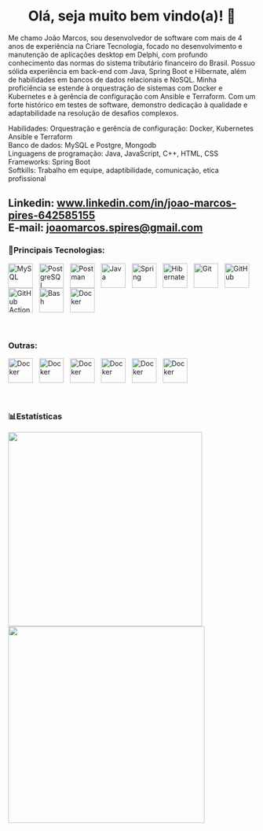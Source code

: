 <div align="center">
  
  # Olá, seja muito bem vindo(a)! 👋
  
</div>

Me chamo João Marcos, sou desenvolvedor de software com mais de 4 anos de experiência na Criare Tecnologia, focado no desenvolvimento e manutenção de aplicações desktop em Delphi, com profundo conhecimento das normas do sistema tributário financeiro do Brasil. Possuo sólida experiência em back-end com Java, Spring Boot e Hibernate, além de habilidades em bancos de dados relacionais e NoSQL. Minha proficiência se estende à orquestração de sistemas com Docker e Kubernetes e à gerência de configuração com Ansible e Terraform. Com um forte histórico em testes de software, demonstro dedicação à qualidade e adaptabilidade na resolução de desafios complexos.

Habilidades:
Orquestração e gerência de configuração: Docker, Kubernetes Ansible e Terraform  
Banco de dados: MySQL e Postgre, Mongodb  
Linguagens de programação: Java, JavaScript, C++, HTML, CSS  
Frameworks: Spring Boot  
Softkills: Trabalho em equipe, adaptibilidade, comunicação, etica profissional  

Linkedin: www.linkedin.com/in/joao-marcos-pires-642585155  
E-mail: joaomarcos.spires@gmail.com
---
### 🤖Principais Tecnologias:
  
<div> 
  
  <img 
    align="left" 
    alt="MySQL"
    title="MySQL" 
    width="50px" 
    style="padding-right: 10px;" 
    src="https://cdn.jsdelivr.net/gh/devicons/devicon@latest/icons/mysql/mysql-original-wordmark.svg" 
    /> 
    
  <img
    align="left" 
    alt="PostgreSQL"
    title="PostgreSQL" 
    width="50px" 
    style="padding-right: 10px;" 
    src="https://cdn.jsdelivr.net/gh/devicons/devicon@latest/icons/postgresql/postgresql-plain-wordmark.svg" 
    />
        
  <img
    align="left" 
    alt="Postman"
    title="Postman" 
    width="50px" 
    style="padding-right: 10px;" 
    src="https://cdn.jsdelivr.net/gh/devicons/devicon@latest/icons/postman/postman-original.svg" 
    />
          
  <img
    align="left" 
    alt="Java"
    title="Java" 
    width="50px" 
    style="padding-right: 10px;" 
    src="https://cdn.jsdelivr.net/gh/devicons/devicon@latest/icons/java/java-original.svg" 
    />
    
  <img 
    align="left" 
    alt="Spring"
    title="Spring" 
    width="50px" 
    style="padding-right: 10px;" 
    src="https://cdn.jsdelivr.net/gh/devicons/devicon@latest/icons/spring/spring-original.svg" 
    />
        
  <img
    align="left" 
    alt="Hibernate"
    title="Hibernate" 
    width="50px" 
    style="padding-right: 10px;"
    src="https://cdn.jsdelivr.net/gh/devicons/devicon@latest/icons/hibernate/hibernate-original.svg" 
    />
        
  <img
    align="left" 
    alt="Git"
    title="Git" 
    width="50px" 
    style="padding-right: 10px;"
    src="https://cdn.jsdelivr.net/gh/devicons/devicon@latest/icons/git/git-original.svg" 
    />
    
  <img
    align="left" 
    alt="GitHub"
    title="GitHub" 
    width="50px" 
    style="padding-right: 10px;"
    src="https://cdn.jsdelivr.net/gh/devicons/devicon@latest/icons/github/github-original-wordmark.svg" 
    />  
    
  <img
    align="left" 
    alt="GitHub Actions"
    title="GitHub Actions" 
    width="50px" 
    style="padding-right: 10px;"
    src="https://cdn.jsdelivr.net/gh/devicons/devicon@latest/icons/githubactions/githubactions-original.svg" 
    />  
    
  <img
    align="left" 
    alt="Bash"
    title="Bash" 
    width="50px" 
    style="padding-right: 10px;"
    src="https://cdn.jsdelivr.net/gh/devicons/devicon@latest/icons/bash/bash-original.svg" 
    />  
    
  <img
    align="left" 
    alt="Docker"
    title="Docker" 
    width="50px" 
    style="padding-right: 10px;"
    src="https://cdn.jsdelivr.net/gh/devicons/devicon@latest/icons/docker/docker-original.svg" 
    />  
</div>  

<br style="clear: both;">  
<br style="clear: both;">  
<br style="clear: both;">  

### Outras:  

<div>
  <img
    align="left" 
    alt="Docker"
    title="Docker" 
    width="50px" 
    style="padding-right: 10px;"
    src="https://cdn.jsdelivr.net/gh/devicons/devicon@latest/icons/cplusplus/cplusplus-original.svg" 
    /> 

  <img
    align="left" 
    alt="Docker"
    title="Docker" 
    width="50px" 
    style="padding-right: 10px;"
    src="https://cdn.jsdelivr.net/gh/devicons/devicon@latest/icons/apache/apache-original.svg" 
    />

  <img
    align="left" 
    alt="Docker"
    title="Docker" 
    width="50px" 
    style="padding-right: 10px;"
    src="https://cdn.jsdelivr.net/gh/devicons/devicon@latest/icons/eclipse/eclipse-original.svg" 
    />
    
  <img
    align="left" 
    alt="Docker"
    title="Docker" 
    width="50px" 
    style="padding-right: 10px;"
    src="https://cdn.jsdelivr.net/gh/devicons/devicon@latest/icons/maven/maven-original.svg" 
    /> 
    
  <img
    align="left" 
    alt="Docker"
    title="Docker" 
    width="50px" 
    style="padding-right: 10px;"
    src="https://cdn.jsdelivr.net/gh/devicons/devicon@latest/icons/tomcat/tomcat-original.svg" 
    />   

  <img
    align="left" 
    alt="Docker"
    title="Docker" 
    width="50px" 
    style="padding-right: 10px;"
    src="https://cdn.jsdelivr.net/gh/devicons/devicon@latest/icons/vscode/vscode-original.svg" 
    />
</div>

<br style="clear: both;">  
<br style="clear: both;">  
<br style="clear: both;">  

### 📊Estatísticas
<div>
   <img width="395rem" src="https://github-readme-stats.vercel.app/api?username=joao123marcos&show_icons=true&theme=dracula"/>
   
  <img width="400rem" src="https://github-readme-stats.vercel.app/api/top-langs/?username=joao123marcos&layout=compact&langs_count=6&theme=dracula"/>
</div>

